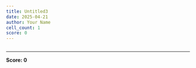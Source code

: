 ```yaml
---
title: Untitled3
date: 2025-04-21
author: Your Name
cell_count: 1
score: 0
---
```


```python

```


---
**Score: 0**